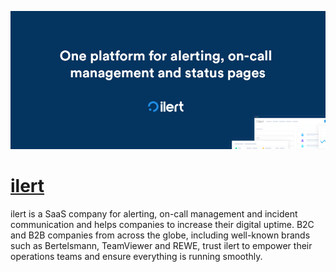 [![Visit ilert](imagePreview.png)](https://ilert.com)

# [ilert](https://ilert.com)

ilert is a SaaS company for alerting, on-call management and incident communication and helps companies to increase their digital uptime. B2C and B2B companies from across the globe, including well-known brands such as Bertelsmann, TeamViewer and REWE, trust ilert to empower their operations teams and ensure everything is running smoothly.

